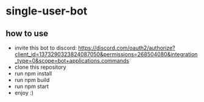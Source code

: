 # single-user-bot
## how to use 
- invite this bot to discord: https://discord.com/oauth2/authorize?client_id=1373290323824087050&permissions=268504080&integration_type=0&scope=bot+applications.commands
- clone this repository
- run npm install
- run npm build
- run npm start
- enjoy :) 
